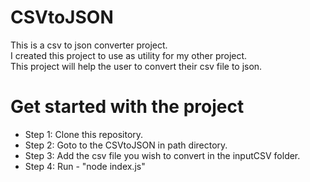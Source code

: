 # CSVtoJSON

This is a csv to json converter project.    
I created this project to use as utility for my other project.  
This project will help the user to convert their csv file to json.

# Get started with the project
- Step 1: Clone this repository.
- Step 2: Goto to the CSVtoJSON in path directory. 
- Step 3: Add the csv file you wish to convert in the inputCSV folder.
- Step 4: Run - "node index.js" 

